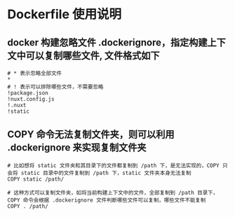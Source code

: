 # Dockerfile 使用说明


## docker 构建忽略文件 .dockerignore，指定构建上下文中可以复制哪些文件, 文件格式如下

```
# * 表示忽略全部文件
* 
# ! 表示可以排除哪些文件，不需要忽略 
!package.json
!nuxt.config.js 
!.nuxt 
!static 

```

## COPY 命令无法复制文件夹，则可以利用 .dockerignore 来实现复制文件夹

```
# 比如想将 static 文件夹和其目录下的文件都复制到 /path 下，是无法实现的，COPY 只会将 static 目录中的文件复制到 /path 下，static 文件夹本身无法复制
COPY static /path/

# 这种方式可以复制文件夹，如将当前构建上下文中的文件，全部复制到 /path 目录下，COPY 命令会根据 .dockerignore 文件判断哪些文件可以复制，哪些文件不能复制
COPY . /path/

```

